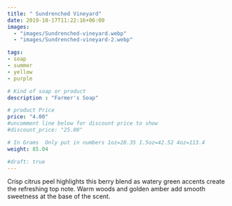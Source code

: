 ```yaml
---
title: " Sundrenched Vineyard"
date: 2019-10-17T11:22:16+06:00
images: 
  - "images/Sundrenched-vineyard.webp"
  - "images/Sundrenched-vineyard-2.webp"

tags:
- soap
- summer
- yellow
- purple

# Kind of soap or product
description : "Farmer's Soap"

# product Price
price: "4.00"
#uncomment line below for discount price to show
#discount_price: "25.00"

# In Grams  Only put in numbers 1oz=28.35 1.5oz=42.52 4oz=113.4
weight: 85.04

#draft: true
---
```



Crisp citrus peel highlights this berry blend as watery green accents create the refreshing top note. Warm woods and golden amber add smooth sweetness at the base of the scent.



